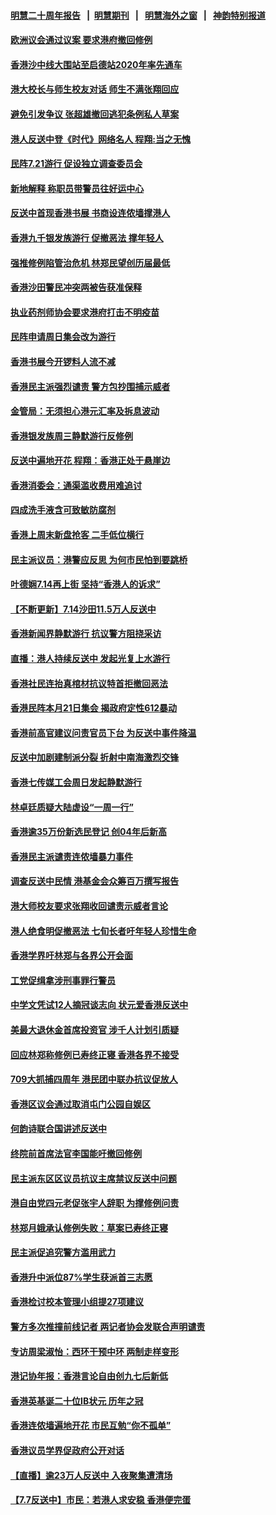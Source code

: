 #### [明慧二十周年报告](https://github.com/gfw-breaker/mh-reports/blob/master/README.md?t=07200542) &nbsp;&nbsp;|&nbsp;&nbsp;[明慧期刊](https://github.com/gfw-breaker/mh-qikan) &nbsp;&nbsp;|&nbsp;&nbsp; [明慧海外之窗](https://github.com/gfw-breaker/mh-news/blob/master/README.md?t=07200542) &nbsp;&nbsp;|&nbsp;&nbsp; [神韵特别报道](https://github.com/gfw-breaker/mh-news/blob/master/shenyun.md?t=07200542) 

#### [欧洲议会通过议案 要求港府撤回修例](../pages/nsc415/n11394258.md?t=07200542) 

#### [香港沙中线大围站至启德站2020年率先通车](../pages/nsc415/n11394268.md?t=07200542) 

#### [港大校长与师生校友对话 师生不满张翔回应](../pages/nsc415/n11394242.md?t=07200542) 

#### [避免引发争议 张超雄撤回逃犯条例私人草案](../pages/nsc415/n11394230.md?t=07200542) 

#### [港人反送中登《时代》网络名人 程翔:当之无愧](../pages/nsc415/n11391516.md?t=07200542) 

#### [民阵7.21游行 促设独立调查委员会](../pages/nsc415/n11391499.md?t=07200542) 

#### [新地解释 称职员带警员往好运中心](../pages/nsc415/n11391483.md?t=07200542) 

#### [反送中首现香港书展 书商设连侬墙撑港人](../pages/nsc415/n11391386.md?t=07200542) 

#### [香港九千银发族游行 促撤恶法 撑年轻人](../pages/nsc415/n11391448.md?t=07200542) 

#### [强推修例陷管治危机 林郑民望创历届最低](../pages/nsc415/n11389214.md?t=07200542) 

#### [香港沙田警民冲突两被告获准保释](../pages/nsc415/n11389321.md?t=07200542) 

#### [执业药剂师协会要求港府打击不明疫苗](../pages/nsc415/n11389313.md?t=07200542) 

#### [民阵申请周日集会改为游行](../pages/nsc415/n11389284.md?t=07200542) 

#### [香港书展今开锣料人流不减](../pages/nsc415/n11389281.md?t=07200542) 

#### [香港民主派强烈谴责 警方包抄围捕示威者](../pages/nsc415/n11386764.md?t=07200542) 

#### [金管局：无须担心港元汇率及拆息波动](../pages/nsc415/n11386838.md?t=07200542) 

#### [香港银发族周三静默游行反修例](../pages/nsc415/n11386834.md?t=07200542) 

#### [反送中遍地开花 程翔：香港正处于悬崖边](../pages/nsc415/n11386740.md?t=07200542) 

#### [香港消委会：通渠滥收费用难追讨](../pages/nsc415/n11386817.md?t=07200542) 

#### [四成洗手液含可致敏防腐剂](../pages/nsc415/n11386785.md?t=07200542) 

#### [香港上周末新盘抢客 二手低位横行](../pages/nsc415/n11384862.md?t=07200542) 

#### [民主派议员：港警应反思 为何市民怕到要跳桥](../pages/nsc415/n11383938.md?t=07200542) 

#### [叶德娴7.14再上街 坚持“香港人的诉求”](../pages/nsc415/n11383931.md?t=07200542) 

#### [【不断更新】7.14沙田11.5万人反送中](../pages/nsc415/n11383655.md?t=07200542) 

#### [香港新闻界静默游行 抗议警方阻挠采访](../pages/nsc415/n11383634.md?t=07200542) 

#### [直播：港人持续反送中 发起光复上水游行](../pages/nsc415/n11382577.md?t=07200542) 

#### [香港社民连抬真棺材抗议特首拒撤回恶法](../pages/nsc415/n11380988.md?t=07200542) 

#### [香港民阵本月21日集会 揭政府定性612暴动](../pages/nsc415/n11380922.md?t=07200542) 

#### [香港前高官建议问责官员下台 为反送中事件降温](../pages/nsc415/n11380909.md?t=07200542) 

#### [反送中加剧建制派分裂 折射中南海激烈交锋](../pages/nsc415/n11379563.md?t=07200542) 

#### [香港七传媒工会周日发起静默游行](../pages/nsc415/n11379663.md?t=07200542) 

#### [林卓廷质疑大陆虚设“一周一行”](../pages/nsc415/n11379636.md?t=07200542) 

#### [香港逾35万份新选民登记 创04年后新高](../pages/nsc415/n11379644.md?t=07200542) 

#### [香港民主派谴责连侬墙暴力事件](../pages/nsc415/n11379585.md?t=07200542) 

#### [调查反送中民情 港基金会众筹百万撰写报告](../pages/nsc415/n11377136.md?t=07200542) 

#### [港大师校友要求张翔收回谴责示威者言论](../pages/nsc415/n11377186.md?t=07200542) 

#### [港人绝食明促撤恶法 七旬长者吁年轻人珍惜生命](../pages/nsc415/n11377179.md?t=07200542) 

#### [香港学界吁林郑与各界公开会面](../pages/nsc415/n11377167.md?t=07200542) 

#### [工党促缉拿涉刑事罪行警员](../pages/nsc415/n11377168.md?t=07200542) 

#### [中学文凭试12人摘冠谈志向 状元爱香港反送中](../pages/nsc415/n11377080.md?t=07200542) 

#### [美最大退休金首席投资官 涉千人计划引质疑](../pages/nsc415/n11376171.md?t=07200542) 

#### [回应林郑称修例已寿终正寝 香港各界不接受](../pages/nsc415/n11375157.md?t=07200542) 

#### [709大抓捕四周年 港民团中联办抗议促放人](../pages/nsc415/n11375065.md?t=07200542) 

#### [香港区议会通过取消屯门公园自娱区](../pages/nsc415/n11375111.md?t=07200542) 

#### [何韵诗联合国讲述反送中](../pages/nsc415/n11375081.md?t=07200542) 

#### [终院前首席法官李国能吁撤回修例](../pages/nsc415/n11375068.md?t=07200542) 

#### [民主派东区区议员抗议主席禁议反送中问题](../pages/nsc415/n11375049.md?t=07200542) 

#### [港自由党四元老促张宇人辞职 为撑修例问责](../pages/nsc415/n11372820.md?t=07200542) 

#### [林郑月娥承认修例失败：草案已寿终正寝](../pages/nsc415/n11372907.md?t=07200542) 

#### [民主派促追究警方滥用武力](../pages/nsc415/n11372894.md?t=07200542) 

#### [香港升中派位87%学生获派首三志愿](../pages/nsc415/n11372883.md?t=07200542) 

#### [香港检讨校本管理小组提27项建议](../pages/nsc415/n11372871.md?t=07200542) 

#### [警方多次推撞前线记者 两记者协会发联合声明谴责](../pages/nsc415/n11372858.md?t=07200542) 

#### [专访周梁淑怡：西环干预中环 两制走样变形](../pages/nsc415/n11372846.md?t=07200542) 

#### [港记协年报：香港言论自由创九七后新低](../pages/nsc415/n11370692.md?t=07200542) 

#### [香港英基诞二十位IB状元 历年之冠](../pages/nsc415/n11370797.md?t=07200542) 

#### [香港连侬墙遍地开花 市民互勉“你不孤单”](../pages/nsc415/n11370718.md?t=07200542) 

#### [香港议员学界促政府公开对话](../pages/nsc415/n11370691.md?t=07200542) 

#### [【直播】逾23万人反送中 入夜聚集遭清场](../pages/nsc415/n11369475.md?t=07200542) 

#### [【7.7反送中】市民：若港人求安稳 香港便完蛋](../pages/nsc415/n11369855.md?t=07200542) 

